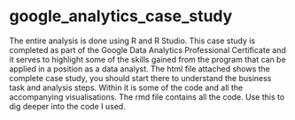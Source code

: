 # google_analytics_case_study
The entire analysis is done using R and R Studio.
This case study is completed as part of the Google Data Analytics Professional Certificate and it serves to highlight some of the skills gained from the program that can be applied in a position as a data analyst.
The html file attached shows the complete case study, you should start there to understand the business task and analysis steps. Within it is some of the code and all the accompanying visualisations.
The rmd file contains all the code. Use this to dig deeper into the code I used.
